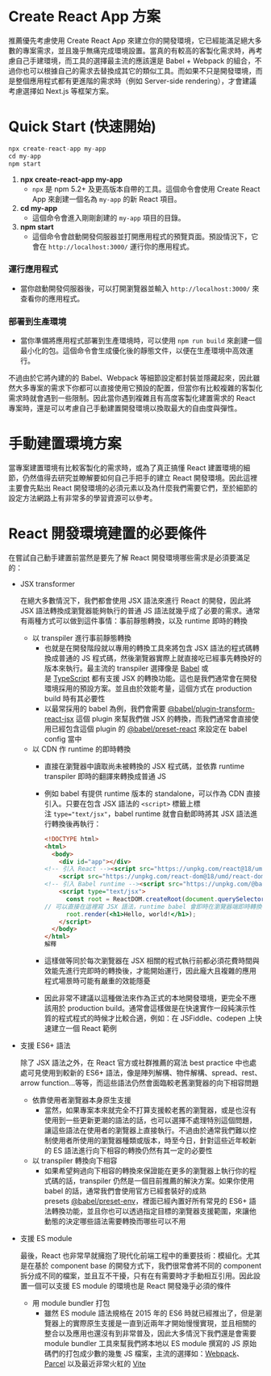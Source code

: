 # **Create React App 方案**

推薦優先考慮使用 Create React App 來建立你的開發環境，它已經能滿足絕大多數的專案需求，並且幾乎無痛完成環境設置。當真的有較高的客製化需求時，再考慮自己手建環境，而工具的選擇最主流的應該還是 Babel + Webpack 的組合，不過你也可以根據自己的需求去替換成其它的類似工具。而如果不只是開發環境，而是整個應用程式都有更進階的需求時（例如 Server-side rendering），才會建議考慮選擇如 Next.js 等框架方案。

# Quick Start (快速開始)

```jsx
npx create-react-app my-app
cd my-app
npm start
```

1. **npx create-react-app my-app**
    - `npx` 是 npm 5.2+ 及更高版本自帶的工具。這個命令會使用 Create React App 來創建一個名為 `my-app` 的新 React 項目。
2. **cd my-app**
    - 這個命令會進入剛剛創建的 `my-app` 項目的目錄。
3. **npm start**
    - 這個命令會啟動開發伺服器並打開應用程式的預覽頁面。預設情況下，它會在 `http://localhost:3000/` 運行你的應用程式。

### 運行應用程式

- 當你啟動開發伺服器後，可以打開瀏覽器並輸入 `http://localhost:3000/` 來查看你的應用程式。

### 部署到生產環境

- 當你準備將應用程式部署到生產環境時，可以使用 `npm run build` 來創建一個最小化的包。這個命令會生成優化後的靜態文件，以便在生產環境中高效運行。

不過由於它將內建的的 Babel、Webpack 等細節設定都封裝並隱藏起來，因此雖然大多專案的需求下你都可以直接使用它預設的配置，但當你有比較複雜的客製化需求時就會遇到一些限制。因此當你遇到複雜且有高度客製化建置需求的 React 專案時，還是可以考慮自己手動建置開發環境以換取最大的自由度與彈性。

# **手動建置環境方案**

當專案建置環境有比較客製化的需求時，或為了真正搞懂 React 建置環境的細節，仍然值得去研究並瞭解要如何自己手把手的建立 React 開發環境。因此這裡主要會先點出 React 開發環境的必須元素以及為什麼我們需要它們，至於細節的設定方法網路上有非常多的學習資源可以參考。

# **React 開發環境建置的必要條件**

在嘗試自己動手建置前當然是要先了解 React 開發環境哪些需求是必須要滿足的：

- JSX transformer
    
    在絕大多數情況下，我們都會使用 JSX 語法來進行 React 的開發，因此將 JSX 語法轉換成瀏覽器能夠執行的普通 JS 語法就幾乎成了必要的需求。通常有兩種方式可以做到這件事情：事前靜態轉換，以及 runtime 即時的轉換
    
    - 以 transpiler 進行事前靜態轉換
        - 也就是在開發階段就以專用的轉換工具來將包含 JSX 語法的程式碼轉換成普通的 JS 程式碼，然後瀏覽器實際上就直接吃已經事先轉換好的版本來執行。最主流的 transpiler 選擇像是 [Babel](https://babeljs.io/) 或是 [TypeScript](https://www.typescriptlang.org/) 都有支援 JSX 的轉換功能。這也是我們通常會在開發環境採用的預設方案。並且由於效能考量，這個方式在 production build 時有其必要性
        - 以最常採用的 babel 為例，我們會需要 [@babel/plugin-transform-react-jsx](https://babeljs.io/docs/en/babel-plugin-transform-react-jsx) 這個 plugin 來幫我們做 JSX 的轉換，而我們通常會直接使用已經包含這個 plugin 的 [@babel/preset-react](https://babeljs.io/docs/en/babel-preset-react) 來設定在 babel config 當中
    - 以 CDN 作 runtime 的即時轉換
        - 直接在瀏覽器中讀取尚未被轉換的 JSX 程式碼，並依靠 runtime transpiler 即時的翻譯來轉換成普通 JS
        - 例如 babel 有提供 runtime 版本的 standalone，可以作為 CDN 直接引入。只要在包含 JSX 語法的 `<script>` 標籤上標注 `type="text/jsx"`，babel runtime 就會自動即時將其 JSX 語法進行轉換後再執行：
            
            ```html
            <!DOCTYPE html>
            <html>
              <body>
                <div id="app"></div>
            <!-- 引入 React --><script src="https://unpkg.com/react@18/umd/react.development.js" crossorigin></script>
                <script src="https://unpkg.com/react-dom@18/umd/react-dom.development.js" crossorigin></script>
            <!-- 引入 Babel runtime --><script src="https://unpkg.com/@babel/standalone/babel.min.js"></script>
                <script type="text/jsx">
                  const root = ReactDOM.createRoot(document.querySelector('#app'));
            // 可以直接在這裡寫 JSX 語法，runtime babel 會即時在瀏覽器端即時轉換後才執行
                  root.render(<h1>Hello, world!</h1>);
                </script>
              </body>
            </html>
            解釋
            
            ```
            
        - 這樣做等同於每次瀏覽器在 JSX 相關的程式執行前都必須花費時間與效能先進行完即時的轉換後，才能開始運行，因此龐大且複雜的應用程式場景時可能有嚴重的效能隱憂
        - 因此非常不建議以這種做法來作為正式的本地開發環境，更完全不應該用於 production build。通常會這樣做是在快速實作一段純演示性質的程式程式的時候才比較合適，例如：在 JSFiddle、codepen 上快速建立一個 React 範例
- 支援 ES6+ 語法
    
    除了 JSX 語法之外，在 React 官方或社群推薦的寫法 best practice 中也處處可見使用到較新的 ES6+ 語法，像是陣列解構、物件解構、spread、rest、arrow function…等等，而這些語法仍然會面臨較老舊瀏覽器的向下相容問題
    
    - 依靠使用者瀏覽器本身原生支援
        - 當然，如果專案本來就完全不打算支援較老舊的瀏覽器，或是也沒有使用到一些更新更潮的語法的話，也可以選擇不處理特別這個問題，讓這些語法在使用者的瀏覽器上直接執行。不過由於通常我們難以控制使用者所使用的瀏覽器種類或版本，時至今日，針對這些近年較新的 ES 語法進行向下相容的轉換仍然有其一定的必要性
    - 以 transpiler 轉換向下相容
        - 如果希望夠過向下相容的轉換來保證能在更多的瀏覽器上執行你的程式碼的話，transpiler 仍然是一個目前推薦的解決方案。如果你使用 babel 的話，通常我們會使用官方已經套裝好的成熟 presets [@babel/preset-env](https://babeljs.io/docs/en/babel-preset-env)，裡面已經內置好所有常見的 ES6+ 語法轉換功能，並且你也可以透過指定目標的瀏覽器支援範圍，來讓他動態的決定哪些語法需要轉換而哪些可以不用
- 支援 ES module
    
    最後，React 也非常早就擁抱了現代化前端工程中的重要技術：模組化。尤其是在基於 component base 的開發方式下，我們很常會將不同的 component 拆分成不同的檔案，並且互不干擾，只有在有需要時才手動相互引用。因此設置一個可以支援 ES module 的環境也是 React 開發幾乎必須的條件
    
    - 用 module bundler 打包
        - 雖然 ES module 語法規格在 2015 年的 ES6 時就已經推出了，但是瀏覽器上的實際原生支援是一直到近兩年才開始慢慢實現，並且相關的整合以及應用也還沒有到非常普及，因此大多情況下我們還是會需要 module bundler 工具來幫我們將本地以 ES module 撰寫的 JS 原始碼們的打包成少數的幾隻 JS 檔案，主流的選擇如：[Webpack](https://webpack.js.org/)、[Parcel](https://parceljs.org/) 以及最近非常火紅的 [Vite](https://vitejs.dev/)